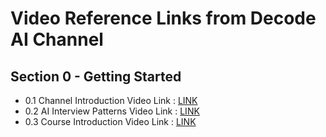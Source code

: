 # Video Reference Links from Decode AI Channel

## Section 0 - Getting Started

- 0.1 Channel Introduction Video Link : [LINK](https://www.youtube.com/watch?v=pZeSkhfNJLo)
- 0.2 AI Interview Patterns Video Link : [LINK](https://www.youtube.com/watch?v=i0F2EIYv1wk)
- 0.3 Course Introduction Video Link : [LINK](https://www.youtube.com/watch?v=ZvflPE1nFAU)
